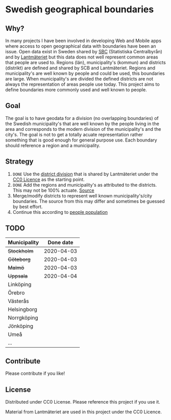 # Swedish geographical boundaries

## Why?

In many projects I have been involved in developing Web and Mobile apps where access to open geographical data with boundaries have been an issue. Open data exist in Sweden shared by [SBC](https://www.scb.se) (Statistiska Centralbyrån) and by [Lantmäteriet](https://www.lantmateriet.se) but this data does not well represent common areas that people are used to. Regions (län), municipality's (kommun) and districts (distrikt) are defined and shared by SCB and Lantmäteriet. Regions and municipality's are well known by people and could be used, this boundaries are large. When municipality's are divided the defined districts are not always the representation of areas people use today. This project aims to define boundaries more commonly used and well known to people.

## Goal

The goal is to have geodata for a division (no overlapping boundaries) of the Swedish municipality's that are well known by the people living in the area and corresponds to the modern division of the municipality's and the city's. The goal is not to get a totally acuate representation rather something that is good enough for general purpose use. Each boundary should reference a region and a municipality.

## Strategy

1. `DONE` Use the [district division](https://www.lantmateriet.se/sv/Kartor-och-geografisk-information/oppna-data/#faq=b82a) that is shared by Lantmäteriet under the [CC0 Licence](https://creativecommons.org/publicdomain/zero/1.0/legalcode) as the starting point.
2. `DONE` Add the regions and municipality's as attributed to the districts. This may not be 100% actuate. [Source](https://sv.wikipedia.org/wiki/Lista_%C3%B6ver_Sveriges_distrikt)
3. Merge/modify districts to represent well known municipality's/city boundaries. The source from this may differ and sometimes be guessed by best effort.
4. Continue this according to [people population](https://www.scb.se/hitta-statistik/statistik-efter-amne/befolkning/befolkningens-sammansattning/befolkningsstatistik/pong/tabell-och-diagram/topplistor-kommuner/folkmangd-topp-50/)

## TODO

| Municipality  | Done date  |
| ------------- | ---------- |
| ~~Stockholm~~ | 2020-04-03 |
| ~~Göteborg~~  | 2020-04-03 |
| ~~Malmö~~     | 2020-04-03 |
| ~~Uppsala~~   | 2020-04-04 |
| Linköping     |            |
| Örebro        |            |
| Västerås      |            |
| Helsingborg   |            |
| Norrgköping   |            |
| Jönköping     |            |
| Umeå          |            |
| ...           |            |

## Contribute

Please contribute if you like!

## License

Distributed under CC0 License. Please reference this project if you use it.

Material from Lantmäteriet are used in this project under the CC0 Licence.
